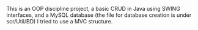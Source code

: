 This is an OOP discipline project, a basic CRUD in Java using SWING interfaces, and a MySQL database (the file for database creation is under scr/Util/BD)
I tried to use a MVC structure. 
